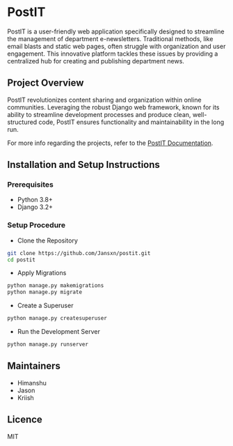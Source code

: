 # PostIT

PostIT is a user-friendly web application specifically designed to streamline the management of department e-newsletters. Traditional methods, like email blasts and static web pages, often struggle with organization and user engagement. This innovative platform tackles these issues by providing a centralized hub for creating and publishing department news.

## Project Overview
PostIT revolutionizes content sharing and organization within online communities. Leveraging the robust Django web framework, known for its ability to streamline development processes and produce clean, well-structured code, PostIT ensures functionality and maintainability in the long run.

For more info regarding the projects, refer to the [PostIT Documentation](./IT_MINIPROJECT_REPORT%20(1).pdf).

## Installation and Setup Instructions

### Prerequisites
- Python 3.8+
- Django 3.2+

### Setup Procedure

- Clone the Repository
```bash
git clone https://github.com/Jansxn/postit.git
cd postit
```

- Apply Migrations
```bash
python manage.py makemigrations
python manage.py migrate
```

- Create a Superuser
```bash
python manage.py createsuperuser
```

- Run the Development Server
```bash
python manage.py runserver
```


## Maintainers

- Himanshu
- Jason
- Kriish

## Licence

MIT
